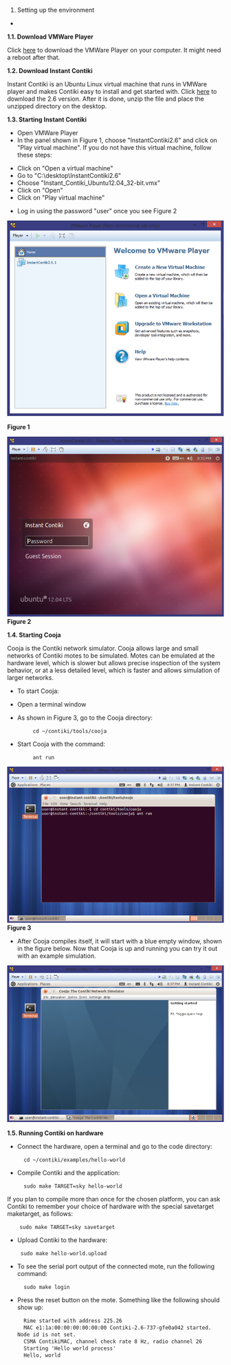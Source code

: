  1. Setting up the environment
- 

**1.1. Download VMWare Player**

Click <a href="https://my.vmware.com/web/vmware/free#desktop_end_user_computing/vmware_player/7_0">here</a> to download the VMWare Player on your computer. It might need a reboot after that.

**1.2. Download Instant Contiki**

Instant Contiki is an Ubuntu Linux virtual machine that runs in VMWare player and makes Contiki easy to install and get started with. Click <a href="http://sourceforge.net/projects/contiki/files/Instant%20Contiki/">here</a> to download the 2.6 version. After it is done, unzip the file and place the unzipped directory on the desktop.

**1.3. Starting Instant Contiki**

- Open VMWare Player
- In the panel shown in Figure 1, choose "InstantContiki2.6" and click on "Play virtual machine". If you do not have this virtual machine, follow these steps:
 * Click on "Open a virtual machine"
 * Go to "C:\desktop\InstantContiki2.6"
 * Choose "Instant\_Contiki\_Ubuntu12.04_32-bit.vmx"
 * Click on "Open"
 * Click on "Play virtual machine"
- Log in using the password "user" once you see Figure 2


![test image](https://raw.githubusercontent.com/VeronicaYamee/GitHub/master/images/VMware%20Player.png) 

**Figure 1**

![test image](https://raw.githubusercontent.com/VeronicaYamee/GitHub/master/images/password.png)
**Figure 2**

**1.4. Starting Cooja**


Cooja is the Contiki network simulator. Cooja allows large and small networks of Contiki motes to be simulated. Motes can be emulated at the hardware level, which is slower but allows precise inspection of the system behavior, or at a less detailed level, which is faster and allows simulation of larger networks.

- To start Cooja: 
 * Open a terminal window
 * As shown in Figure 3, go to the Cooja directory:
 
			cd ~/contiki/tools/cooja
 * Start Cooja with the command:

			ant run
			
![test image](https://raw.githubusercontent.com/VeronicaYamee/GitHub/master/images/cooja.png)
                                            **Figure 3**

 * After Cooja compiles itself, it will start with a blue empty window, shown in the figure below. Now that Cooja is up and running you can try it out with an example simulation.

![test image](https://raw.githubusercontent.com/VeronicaYamee/GitHub/master/images/cooja2.png)

**1.5. Running Contiki on hardware**

- Connect the hardware, open a terminal and go to the code directory:

		cd ~/contiki/examples/hello-world 
- Compile Contiki and the application:

		sudo make TARGET=sky hello-world 
If you plan to compile more than once for the chosen platform, you can ask Contiki to remember your choice of hardware with the special savetarget maketarget, as follows:

		sudo make TARGET=sky savetarget

-  Upload Contiki to the hardware:

		sudo make hello-world.upload

- To see the serial port output of the connected mote, run the following command:

		sudo make login
- Press the reset button on the mote. Something like the following should show up:

		Rime started with address 225.26
		MAC e1:1a:00:00:00:00:00:00 Contiki-2.6-737-gfe0a042 started. Node id is not set.
		CSMA ContikiMAC, channel check rate 8 Hz, radio channel 26
		Starting 'Hello world process'
		Hello, world
